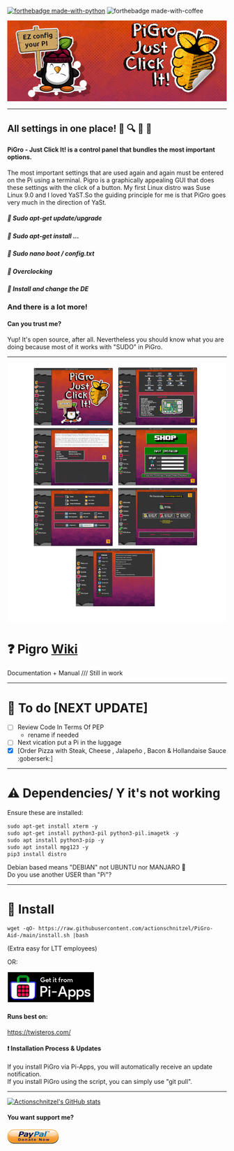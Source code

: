 [![forthebadge made-with-python](http://ForTheBadge.com/images/badges/made-with-python.svg)](https://www.python.org/)
![forthebadge made-with-coffee](https://github.com/actionschnitzel/PiGro-Aid-/blob/gh-pages/powered-by-coffee.svg)


![GUI](https://github.com/actionschnitzel/tingsandstuff/blob/main/header%20X.png)
****
## All settings in one place! :key: :mag: :hammer: :toilet:   
    
#### PiGro - Just Click It! is a control panel that bundles the most important options.
The most important settings that are used again and again must be entered on the Pi using a terminal.
Pigro is a graphically appealing GUI that does these settings with the click of a button.
My first Ĺinux distro was Suse Linux 9.0 and I loved YaST.So the guiding principle for me is that PiGro goes very much in the direction of YaSt.
    
     
    
##### :wrench: Sudo apt-get update/upgrade    
##### :wrench: Sudo apt-get install ...
##### :wrench: Sudo nano boot / config.txt
##### :wrench: Overclocking
##### :wrench: Install and change the DE
        
### And there is a lot more! 

    
        
#### Can you trust me?
Yup! It's open source, after all.
Nevertheless you should know what you are doing because most of it works with "SUDO" in PiGro.
****
![GUI](https://github.com/actionschnitzel/tingsandstuff/blob/main/header%20_showcase.png)

 
#  :question: Pigro [Wiki](https://github.com/actionschnitzel/PiGro-Aid-/wiki)   
Documentation + Manual   /// Still in work 
****
#  :rocket: To do [NEXT UPDATE]

- [ ] Review Code In Terms Of PEP
    - rename if needed
- [ ] Next vication put a Pi in the luggage
- [x] [Order Pizza with Steak, Cheese , Jalapeño , Bacon & Hollandaise Sauce :goberserk:]
****
# :warning: Dependencies/ Y it's not working    
  Ensure these are installed:  
```    
sudo apt-get install xterm -y
sudo apt-get install python3-pil python3-pil.imagetk -y
sudo apt install python3-pip -y
sudo apt install mpg123 -y
pip3 install distro
```

 Debian based means "DEBIAN" not UBUNTU nor MANJARO  :shit:   
 Do you use another USER than "Pi"?    

****

# :floppy_disk: Install

```
wget -qO- https://raw.githubusercontent.com/actionschnitzel/PiGro-Aid-/main/install.sh |bash
```
(Extra easy for LTT employees)
    
OR:    
    
[![badge](https://github.com/Botspot/pi-apps/blob/master/icons/badge.png?raw=true)](https://github.com/Botspot/pi-apps)  






#### Runs best on:    
https://twisteros.com/    
   

#### :exclamation: Installation Process & Updates

If you install PiGro via Pi-Apps, you will automatically receive an update notification.    
If you install PiGro using the script, you can simply use "git pull".    
    
****     
[![Actionschnitzel's GitHub stats](https://github-readme-stats.vercel.app/api?username=actionschnitzel)](https://github.com/actionschnitzel/github-readme-stats)

#### You want support me?    

[![badge](https://github.com/actionschnitzel/tingsandstuff/blob/main/kisspng-donation-computer-icons-portable-network-graphics-5b972c7ded3449.9709889315366339819716.png)](https://paypal.me/actionschnitzel?locale.x=de_DE)  
